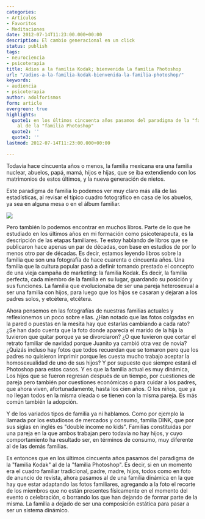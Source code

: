 ```yaml
---
categories:
- Artículos
- Favoritos
- Meditaciones
date: 2012-07-14T11:23:00.000+00:00
description: El cambio generacional en un click
status: publish
tags:
- neurociencia
- psicoterapia
title: Adios a la familia Kodak; bienvenida la familia Photoshop
url: "/adios-a-la-familia-kodak-bienvenida-la-familia-photoshop/"
keywords:
- audiencia
- psicoterapia
author: adolforismos
form: article
evergreen: true
highlights:
  quote1: en los últimos cincuenta años pasamos del paradigma de la "familia Kodak"
    al de la "familia Photoshop"
  quote2: ''
  quote3: ''
lastmod: 2012-07-14T11:23:00.000+00:00

---
```

Todavía hace cincuenta años o menos, la familia mexicana era una familia nuclear, abuelos, papá, mamá, hijos e hijas, que se iba extendiendo con los matrimonios de estos últimos, y la nueva generación de nietos.

Este paradigma de familia lo podemos ver muy claro más allá de las estadísticas, al revisar el típico cuadro fotográfico en casa de los abuelos, ya sea en alguna mesa o en el álbum familiar.

![](https://source.unsplash.com/erUc3pSRzhY)

Pero también lo podemos encontrar en muchos libros. Parte de lo que he estudiado en los últimos años en mi formación como psicoterapeuta, es la descripción de las etapas familiares. Te estoy hablando de libros que se publicaron hace apenas un par de décadas, con base en estudios de por lo menos otro par de décadas. Es decir, estamos leyendo libros sobre la familia que son una fotografía de hace cuarenta o cincuenta años. Una familia que la cultura popular pasó a definir tomando prestado el concepto de una vieja campaña de marketing: la familia Kodak. Es decir, la familia perfecta, cada miembro de la familia en su lugar, guardando su posición y sus funciones. La familia que evolucionaba de ser una pareja heterosexual a ser una familia con hijos, para luego que los hijos se casaran y dejaran a los padres solos, y etcétera, etcétera.

Ahora pensemos en las fotografías de nuestras familias actuales y reflexionemos un poco sobre ellas. ¿Han notado que las fotos colgadas en la pared o puestas en la mesita hay que estarlas cambiando a cada rato? ¿Se han dado cuenta que la foto donde aparecía el marido de la hija la tuvieron que quitar porque ya se divorciaron? ¿O que tuvieron que cortar el retrato familiar de navidad porque Juanito ya cambió otra vez de novia? ¿Quizás incluso hay fotos que todos recuerdan que se tomaron pero que los padres no quisieron imprimir porque les cuesta mucho trabajo aceptar la homosexualidad de uno de sus hijos?
Y por supuesto que siempre estará el Photoshop para estos casos. Y es que la familia actual es muy dinámica, Los hijos que se fueron regresan después de un tiempo, por cuestiones de pareja pero también por cuestiones económicas o para cuidar a los padres, que ahora viven, afortunadamente, hasta los cien años. O los niños, que ya no llegan todos en la misma oleada o se tienen con la misma pareja. Es más común también la adopción.

Y de los variados tipos de familia ya ni hablamos. Como por ejemplo la llamada por los estudiosos de mercados y consumo, familia DINK, que por sus siglas en inglés es "double income no kids". Familias constituidas por una pareja en la que ambos trabajan pero todavía no hay hijos, y cuyo comportamiento ha resultado ser, en términos de consumo, muy diferente al de las demás familias.

Es entonces que en los últimos cincuenta años pasamos del paradigma de la "familia Kodak" al de la "familia Photoshop". Es decir, si en un momento era el cuadro familiar tradicional, padre, madre, hijos, todos como en foto de anuncio de revista, ahora pasamos al de una familia dinámica en la que hay que estar adaptando las fotos familiares, agregando a la foto el recorte de los miembros que no están presentes físicamente en el momento del evento o celebración, o borrando los que han dejando de formar parte de la misma. La familia a dejado de ser una composición estática para pasar a ser un sistema dinámico.